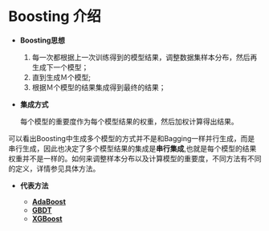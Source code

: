 # Boosting 介绍

+ **Boosting思想**

   1. 每一次都根据上一次训练得到的模型结果，调整数据集样本分布，然后再生成下一个模型；
   2. 直到生成Ｍ个模型;
   3. 根据Ｍ个模型的结果集成得到最终的结果；
  
+ **集成方式**

   每个模型的重要度作为每个模型结果的权重，然后加权计算得出结果。
   
 可以看出Boosting中生成多个模型的方式并不是和Bagging一样并行生成，而是串行生成，因此也决定了多个模型结果的集成是**串行集成**,也就是每个模型的结果权重并不是一样的。如何来调整样本分布以及计算模型的重要度，不同方法有不同的定义，详情参见具体方法。
 
+ **代表方法**

   + **[AdaBoost](https://github.com/Anfany/Machine-Learning-for-Beginner-by-Python3/tree/master/Boosting/AdaBoost)**
   + **[GBDT](https://github.com/Anfany/Machine-Learning-for-Beginner-by-Python3/tree/master/Boosting/GBDT)**
   + **[XGBoost](https://github.com/Anfany/Machine-Learning-for-Beginner-by-Python3/tree/master/Boosting/XGBoost)**


